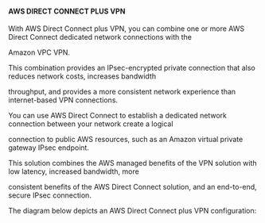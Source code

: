 #### AWS DIRECT CONNECT PLUS VPN


With AWS Direct Connect plus VPN, you can combine one or more AWS Direct Connect dedicated network connections with the

Amazon VPC VPN.


This combination provides an IPsec-encrypted private connection that also reduces network costs, increases bandwidth

throughput, and provides a more consistent network experience than internet-based VPN connections.


You can use AWS Direct Connect to establish a dedicated network connection between your network create a logical

connection to public AWS resources, such as an Amazon virtual private gateway IPsec endpoint.


This solution combines the AWS managed benefits of the VPN solution with low latency, increased bandwidth, more

consistent benefits of the AWS Direct Connect solution, and an end-to-end, secure IPsec connection.


The diagram below depicts an AWS Direct Connect plus VPN configuration:

